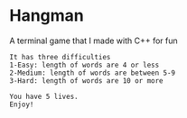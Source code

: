 # Hangman
A terminal game that I made with C++ for fun

```
It has three difficulties
1-Easy: length of words are 4 or less
2-Medium: length of words are between 5-9
3-Hard: length of words are 10 or more

You have 5 lives.
Enjoy!
```

